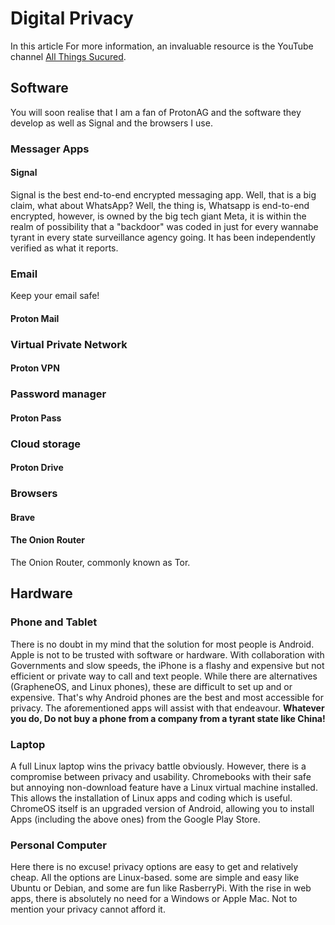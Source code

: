 # Digital Privacy

In this article 
For more information, an invaluable resource is the YouTube channel [All Things Sucured](https://www.youtube.com/@AllThingsSecured).
## Software
You will soon realise that I am a fan of ProtonAG and the software they develop as well as Signal and the browsers I use.
### Messager Apps

#### Signal
Signal is the best end-to-end encrypted messaging app. Well, that is a big claim, what about WhatsApp? Well, the thing is, Whatsapp is end-to-end encrypted, however, is owned by the big tech giant Meta, it is within the realm of possibility that a "backdoor" was coded in just for every wannabe tyrant in every state surveillance agency going. It has been independently verified as what it reports.

### Email
Keep your email safe!
#### Proton Mail

### Virtual Private Network

#### Proton VPN

### Password manager

#### Proton Pass

### Cloud storage

#### Proton Drive

### Browsers

#### Brave

#### The Onion Router
The Onion Router, commonly known as Tor.

## Hardware

### Phone and Tablet
There is no doubt in my mind that the solution for most people is Android. Apple is not to be trusted with software or hardware. With collaboration with Governments and slow speeds, the iPhone is a flashy and expensive but not efficient or private way to call and text people. While there are alternatives (GrapheneOS, and Linux phones), these are difficult to set up and or expensive. That's why Android phones are the best and most accessible for privacy. The aforementioned apps will assist with that endeavour. **Whatever you do, Do not buy a phone from a company from a tyrant state like China!**

### Laptop
A full Linux laptop wins the privacy battle obviously. However, there is a compromise between privacy and usability. Chromebooks with their safe but annoying non-download feature have a Linux virtual machine installed. This allows the installation of Linux apps and coding which is useful. ChromeOS itself is an upgraded version of Android, allowing you to install Apps (including the above ones) from the Google Play Store.

### Personal Computer
Here there is no excuse! privacy options are easy to get and relatively cheap. All the options are Linux-based. some are simple and easy like Ubuntu or Debian, and some are fun like RasberryPi. With the rise in web apps, there is absolutely no need for a Windows or Apple Mac. Not to mention your privacy cannot afford it.


